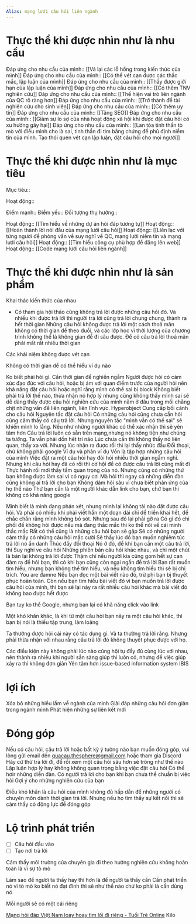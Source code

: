 ```yaml
---
Alias: mạng lưới câu hỏi liên ngành
---
```

# Thực thể khi được nhìn như là nhu cầu
Đáp ứng cho nhu cầu của mình:: [[Vá lại các lỗ hổng trong kiến thức của mình]]
Đáp ứng cho nhu cầu của mình:: [[Có thể vét cạn được các thắc mắc, lập luận của mình]]
Đáp ứng cho nhu cầu của mình:: [[Thấy được giới hạn của lập luận của mình]]
Đáp ứng cho nhu cầu của mình:: [[Có thêm TNV nghiên cứu]]
Đáp ứng cho nhu cầu của mình:: [[Thể hiện vai trò liên ngành của QC rõ ràng hơn]]
Đáp ứng cho nhu cầu của mình:: [[Trở thành đề tài nghiên cứu cho sinh viên]]
Đáp ứng cho nhu cầu của mình:: [[Có thêm uy tín]]
Đáp ứng cho nhu cầu của mình:: [[Tăng SEO]]
Đáp ứng cho nhu cầu của mình:: [[Giảm sự lo sợ của nhà hoạt động xã hội khi được đặt câu hỏi có xu hướng gây hại]]
Đáp ứng cho nhu cầu của mình:: [[Lan tỏa tinh thần tò mò với điều mình cho là sai, tinh thần đi tìm bằng chứng để phủ định niềm tin của mình. Tạo thói quen vét cạn lập luận, đặt câu hỏi cho mọi người]]
# Thực thể khi được nhìn như là mục tiêu
Mục tiêu::
	
Hoạt động::

Điểm mạnh::
Điểm yếu::
Đối tượng thụ hưởng::

Hoạt động:: [[Tìm hiểu về những dự án hỏi đáp tương tự]]
Hoạt động:: [[Hoàn thành lời nói đầu của mạng lưới câu hỏi]] 
Hoạt động:: [[Liên lạc với từng người để phỏng vấn về suy nghĩ về QC, mạng lưới niềm tin và mạng lưới câu hỏi]]
Hoạt động:: [[Tìm hiểu công cụ phù hợp để đăng lên web]]
Hoạt động:: [[Code mạng lưới câu hỏi liên ngành]]

# Thực thể khi được nhìn như là sản phẩm

Khai thác kiến thức của nhau

- Có tham gia hội thảo cũng không trả lời được những câu hỏi đó. Và nhiều khi được trả lời thì người trả lời cũng trả lời chung chung, thành ra hết thời gian
Những câu hỏi không được trả lời một cách thoả mãn không có thời gian để theo đuổi, và các lớp học vì thời lượng của chương trình không thể là không gian để đi sâu được. Để có câu trả lời thoả mãn phải mất rất nhiều thời gian

Các khái niệm không được vét cạn


Không có thời gian để có thể hiểu ví dụ nào 

Ko biết phải hỏi gì. Cần thời gian để nghiền ngẫm
Người được hỏi có cảm xúc đạo đức với câu hỏi, hoặc bị ám với quan điểm trước của người hỏi nên khả năng đặt câu hỏi hoặc nghĩ rằng mình có thể sai bị block
Không biết phải trả lời thế nào, thừa nhận nó hợp lý nhưng cũng không thấy mình sai
sẽ dễ dàng thấy được câu hỏi nghiên cứu của mình nằm ở đâu trong mối chằng chịt những vấn đề liên ngành, liên lĩnh vực.
Hyperobject
Cung cấp bối cảnh cho câu hỏi
Nguyên tắc đặt câu hỏi 
Có những câu hỏi cũng chưa cần hỏi cũng cảm thấy có câu trả lời. Nhưng nguyên tắc "mình vẫn có thể sai" sẽ khiến mình lo lắng. Nếu như những người khác có thể xác nhận thì sẽ yên tâm hơn
Câu trả lời luôn có sẵn trên mạng,nhưng nó không tiện như chúng ta tưởng. Ta vẫn phải dồn hết trí não 
Lúc chưa cần thì không thấy nó liên quan, thấy xa vời. Nhưng lúc nhận ra được rồi thì lại thấy nhức đầu
Đối thoại, chứ không phải google
Ví dụ và phản ví dụ
Vốn là tập hợp những câu hỏi của mình
Việc đặt ra một câu hỏi hay đòi hỏi nhiều thời gian ngẫm nghĩ. Nhưng khi câu hỏi hay đã có rồi thì cơ hội để có được câu trả lời cũng mất đi
Thực hành rồi mới thấy tầm quan trọng của nó. Nhưng cũng có những thứ bạn không được làm sai vì có nguy cơ.
Mà hỏi thì ngay cả những diễn đàn cũng không ai trả lời cho bạn
Không dám hỏi sâu vì chưa biết phản ứng của họ thế nào
Thứ bạn cần là một người khác dẫn link cho bạn, chứ bạn thì không có khả năng google
  
Mình biết là mình đang phán xét, nhưng mình lại không tài nào đặt được câu hỏi. Và phải có nhiều khi phải viết hắn một đoạn dài chỉ để triển khai hết, để chắc chắn rằng mình không bỏ sót. Nhưng sau đó lại phải gỡ ra
Có gì đó chi phối để không hỏi được
nếu mà đang thắc mắc thì ko thể nói về cái mình thắc mắc
Rất có thể cũng là những câu hỏi bạn sẽ gặp
Sẽ có những người cảm thấy có những câu hỏi mắc cười
Sẽ thấy lúc đó bạn muốn nghiêm túc trả lời nó
ẩn danh
Thúc đẩy đối thoại
Nó ở đó, để khi bạn cần một câu trả lời, thì
Suy nghi ve câu hỏi
Những phiên bản câu hỏi khác nhau, và chỉ một chút là bản lại không trả lời được
Thậm chí nếu người kia cũng gom hết sự can đảm ra để hỏi bạn, thì có khi bạn cũng còn ngại ngần để trả lời
Bạn rất muốn tìm hiểu, nhưng bạn không thể tìm hiểu, và nếu không tìm hiểu thì sẽ bị chỉ trích. You are đamne
Nếu bạn đọc một bài viết nào đó, trừ phi bạn bị thuyết phục hoàn toàn. Còn nếu bạn tìm hiểu bài viết đó vì bạn muốn trả lời được câu hỏi của mình, thì bạn sẽ lại nảy ra rất nhiều câu hỏi khác mà bài viết đó không bao được hết được

Bạn tuy ko thể Google, nhưng bạn lại có khả năng click vào link

Một khó khăn khác, là khi từ một câu hỏi bạn nảy ra một câu hỏi khác, thì bạn bị nói là thiếu tập trung, làm loãng 

Ta thường được hỏi cái này có tác dụng gì. Và ta thường trả lời rằng. Nhưng phải thừa nhận với nhau rằng câu trả lời đó không thuyết phục được với họ. 

Các điều kiện này không phải lúc nào cũng hội tụ đầy đủ cùng lúc với nhau, nên thành ra nhiều khi người sẵn sàng giúp thì luôn có, nhưng để việc giúp xảy ra thì không đơn giản
Yên tâm hơn
issue-based information system
IBIS

# lợi ích
Xóa bỏ những hiểu lầm về ngành của mình
Giải đáp những câu hỏi đơn giản trong ngành mình
Phát hiện những sự liên kết mới

# Đóng góp
Nếu có câu hỏi, câu trả lời hoặc bất kỳ ý tưởng nào bạn muốn đóng góp, vui lòng gửi email đến quacau.thesphere@gmail.com hoặc tham gia Discord
Hãy cứ thử trả lời đi, để rồi xem một câu hỏi sâu hơn sẽ trông như thế nào 
Lập luận hợp lý hay không không quan trọng bằng việc đặt câu hỏi
Có thể hơir những diễn đàn. Có người trả lời cho bạn khi bạn chưa thể chuẩn bị việc hỏi
Gợi ý cho những nghiên cứu của bạn

Điều khó khăn là câu hỏi của mình không đủ hấp dẫn để những người có chuyên môn dành thời gian trả lời. Nhưng nếu họ tìm thấy sự kết nối thì sẽ cảm thấy có động lực để đóng góp
# Lộ trình phát triển
- [ ] Câu hỏi đầu vào
- [ ] Tạo nơi trả lời

Cảm thấy môi trường của chuyên gia đi theo hướng nghiên cứu không hoàn toàn là vì sự tò mò

Làm sao để người ta thấy hay thì hơn là để người ta thấy cần
Cần phát triển nó vì tò mò ko biết nó đạt đỉnh thì sẽ như thế nào chứ ko phải là cần dùng nó

Mỗi người sẽ có một cái riêng



[Mạng hỏi đáp Việt Nam loay hoay tìm lối đi riêng - Tuổi Trẻ Online](https://cuoituan.tuoitre.vn/mang-hoi-dap-viet-nam-loay-hoay-tim-loi-di-rieng-1577892.htm "Mạng hỏi đáp Việt Nam loay hoay tìm lối đi riêng - Tuổi Trẻ Online")
Kilo